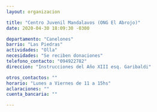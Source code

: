```yaml
---
layout: organizacion

title: "Centro Juvenil Mandalavos (ONG El Abrojo)"
date: 2020-04-30 18:09:30 -0300

departamento: "Canelones"
barrio: "Las Piedras"
actividades: "Olla"
necesidades: "Se reciben donaciones"
telefono_contacto: "094922782"
direccion: "Instrucciones del Año XIII esq. Garibaldi"

otros_contactos: ""
horario: "Lunes a Viernes de 11 a 15hs"
aclaraciones: ""
cuenta_bancaria: ""

---
```

